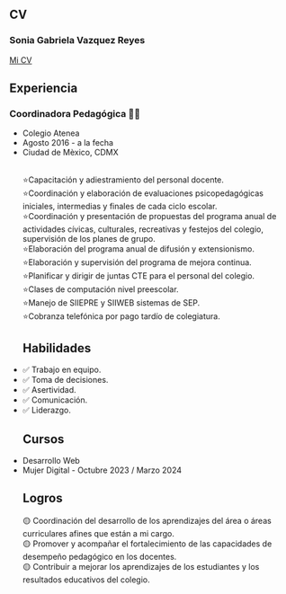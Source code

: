 ## CV

### Sonia Gabriela Vazquez Reyes

[Mi CV](https://www.canva.com/design/DAEtbNe4i4c/8NZDS_GgRAUb1N1-PVTkCg/view?utm_content=DAEtbNe4i4c&utm_campaign=designshare&utm_medium=link&utm_source=editor)

## Experiencia

### <p>Coordinadora Pedagógica 👩‍🏫</p>
<ul>
<li>Colegio Atenea</li>
<li>Agosto 2016 - a la fecha</li>
<li>Ciudad de Mèxico, CDMX</li><br>

⭐Capacitación y adiestramiento del personal docente. <br>
⭐Coordinación y elaboración de evaluaciones psicopedagógicas iniciales, intermedias y finales de cada ciclo escolar.   
⭐Coordinación y presentación de propuestas del programa anual de actividades cívicas, culturales, recreativas y festejos del colegio,
supervisión de los planes de grupo.<br>
⭐Elaboración del programa anual de difusión y extensionismo.<br>
⭐Elaboración y supervisión del programa de mejora continua.<br>
⭐Planificar y dirigir de juntas CTE para el personal del colegio.<br>
⭐Clases de computación nivel preescolar.<br>
⭐Manejo de SIIEPRE y SIIWEB sistemas de SEP.<br>
⭐Cobranza telefónica por pago tardío de colegiatura.

## Habilidades

<li>✅ Trabajo en equipo.</li>
<li>✅ Toma de decisiones.</li>
<li>✅ Asertividad.</li>
<li>✅ Comunicación.</li>
<li>✅ Liderazgo.</li>

## Cursos

<li>Desarrollo Web</li>
<li>Mujer Digital - Octubre 2023 / Marzo 2024</li>

## Logros
🟡 Coordinación del desarrollo de los aprendizajes del área o áreas curriculares afines que están a mi cargo.<br>
🟡 Promover y acompañar el fortalecimiento de las capacidades de desempeño pedagógico en los docentes.<br>
🟡 Contribuir a mejorar los aprendizajes de los estudiantes y los resultados educativos del colegio.



